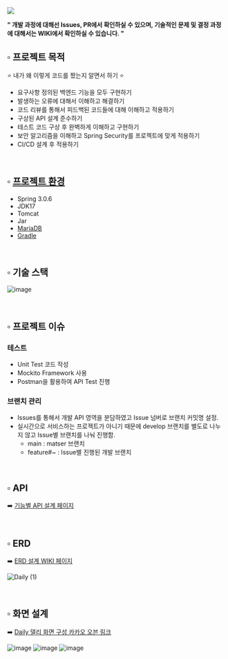 <img src="https://capsule-render.vercel.app/api?type=wave&color=auto&height=350&section=header&text=Daily&fontSize=150" />

**" 개발 과정에 대해선 Issues, PR에서 확인하실 수 있으며,  기술적인 문제 및 결정 과정에 대해서는 WIKI에서 확인하실 수 있습니다. "**
<br>

## ▫️ 프로젝트 목적
⭐ 내가 왜 이렇게 코드를 짰는지 알면서 하기 ⭐
- 요구사항 정의된 백엔드 기능을 모두 구현하기
- 발생하는 오류에 대해서 이해하고 해결하기
- 코드 리뷰를 통해서 피드백된 코드들에 대해 이해하고 적용하기
- 구상된 API 설계 준수하기
- 테스트 코드 구상 후 완벽하게 이해하고 구현하기
- 보안 알고리즘을 이해하고 Spring Security를 프로젝트에 맞게 적용하기
- CI/CD 설계 후 적용하기
  
<br>

## ▫️ [프로젝트 환경](https://github.com/f-lab-edu/Daily/wiki/About-Daily-Project-%F0%9F%93%95)
- Spring 3.0.6
- JDK17
- Tomcat
- Jar
- [MariaDB](https://github.com/f-lab-edu/Daily/wiki/DB-:-MariaDB)
- [Gradle](https://github.com/f-lab-edu/Daily/wiki/Build-Tool-:-Gradle) <br>


<br>

## ▫️ 기술 스택
![image](https://github.com/f-lab-edu/Daily/assets/87467958/debe3aa3-b3e5-414f-887a-ec3669f9f168)



<br>

## ▫️ 프로젝트 이슈
### 테스트
- Unit Test 코드 작성
- Mockito Framework 사용
- Postman을 활용하여 API Test 진행
  
### 브랜치 관리
- Issues를 통해서 개발 API 영역을 분담하였고 Issue 넘버로 브랜치 커밋명 설정.
- 실시간으로 서비스하는 프로젝트가 아니기 때문에 develop 브랜치를 별도로 나누지 않고 Issue별 브랜치를 나눠 진행함.
  - main : matser 브랜치
  - feature#~ : Issue별 진행된 개발 브랜치

<br>

## ▫️ API
➡️ [기능별 API 설계 페이지](https://github.com/f-lab-edu/Daily/wiki/%EA%B8%B0%EB%8A%A5%EB%B3%84-API-%EC%A0%95%EB%A6%AC)

<br>

## ▫️ ERD
➡️ [ERD 설계 WIKI 페이지](https://github.com/f-lab-edu/Daily/wiki/ERD-%EC%84%A4%EA%B3%84)

![Daily (1)](https://github.com/f-lab-edu/Daily/assets/9190171/6a033077-dd45-4c5d-a337-a98743746c54)

<br>

## ▫️ 화면 설계
➡️ [Daily 델리 화면 구성 카카오 오븐 링크](https://ovenapp.io/view/CgBLAqU04G0hykV5P9lgNLVb5RXT5QVu/ElvAn)

![image](https://github.com/f-lab-edu/Daily/assets/87467958/5f7f94fc-638d-45a6-91a8-5e8e2d82c1b1)
![image](https://github.com/f-lab-edu/Daily/assets/87467958/cdb25cb4-b3de-40f3-b4b8-24eb7282d32a)
![image](https://github.com/f-lab-edu/Daily/assets/87467958/77c7c609-5486-4819-96c7-22d3ef13fff1)








